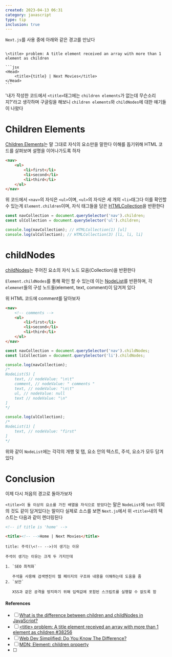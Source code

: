```yaml
---
created: 2023-04-13 06:31
category: javascript
type: tip
inclusion: true
---
```


`Next.js`를 사용 중에 아래와 같은 경고를 만났다

````ad-warning

\<title> problem: A title element received an array with more than 1 element as children

```jsx
<Head>
	<title>{title} | Next Movies</title>
</Head>
```
````
 
'내가 작성한 코드에서 `<title>`태그에는 `children elements`가 없는데 무슨소리지?'라고 생각하며 구글링을 해보니 `children elements`와  `childNodes`에 대한 얘기들이 나왔다

# Children Elements
[Children Elements](https://developer.mozilla.org/en-US/docs/Web/API/Element/children)는 말 그대로 자식의 요소만을 말한다
이해를 돕기위해 HTML 코드를 살펴보며 설명을 이어나가도록 하자

```html
<nav>
	<ul>
		<li>first</li>
		<li>second</li>
		<li>third</li>
	</ul>
</nav>
```

위 코드에서 `<nav>`의 자식은 `<ul>`이며, `<ul>`의 자식은 세 개의 `<li>`태그다
이를 확인할 수 있는게 `Element.children`이며, 자식 태그들을 담은 [HTMLCollection](https://developer.mozilla.org/en-US/docs/Web/API/HTMLCollection)을 반환한다

```js
const navCollection = document.querySelector('nav').children;
const ulCollection = document.querySelector('ul').children;

console.log(navCollection); // HTMLCollection(1) [ul]
console.log(ulCollection); // HTMLCollection(3) [li, li, li]
```

# childNodes
[childNodes](https://developer.mozilla.org/en-US/docs/Web/API/Node/childNodes)는 주어진 요소의 자식 노드 모음(Collection)을 반환한다

`Element.childNodes`를 통해 확인 할 수 있는데 이는 [NodeList](https://developer.mozilla.org/en-US/docs/Web/API/NodeList)를 반환하며,
각 `elemenet`들의 구성 노드들(element, text, comment)이 담겨져 있다

위 HTML 코드에 comment를 달아보자

```html
<nav>
	<!-- comments -->
	<ul>
		<li>first</li>
		<li>second</li>
		<li>third</li>
	</ul>
</nav>
```

```js
const navCollection = document.querySelector('nav').childNodes;
const liCollection = document.querySelector('li').childNodes;

console.log(navCollection);
/*
NodeList(5) [
	text, // nodeValue: "\n\t"
	comment, // nodeValue: " comments " 
	text, // nodeValue: "\n\t"
	ul, // nodeValue: null
	text // nodeValue: "\n"
]
*/

console.log(ulCollection);
/*
NodeList(1) [
	text, // nodeValue: "first"
]
*/
```

위와 같이 `NodeList`에는 각각의 개행 및 탭, 요소 안의 텍스트, 주석, 요소가 모두 담겨있다

# Conclusion
이제 다시 처음의 경고로 돌아가보자

`<title>이 둘 이상의 요소를 가진 배열을 자식으로 받았다`는 말은 `NodeList`에 `text` 이외의 것도 같이 담겨있다는 말이다
실제로 소스를 보면 `Next.js`에서 위 `<title>`내의 텍스트는 다음과 같이 렌더링된다

```html
<!-- if title is 'home' -->

<title><!-- -->Home | Next Movies</title>
```

```ad-attention
title: 주석(\<!-- -->)이 생기는 이유

주석이 생기는 이유는 크게 두 가지인데

1. `SEO 최적화`
   
   주석을 사용해 검색엔진이 웹 페이지의 구조와 내용을 이해하는데 도움을 줌
2. `보안`
   
   XSS과 같은 공격을 방지하기 위해 입력값에 포함된 스크립트를 실행할 수 없도록 함
```


#### References
- [ ] [What is the difference between children and childNodes in JavaScript?](https://stackoverflow.com/a/7935719/14460912)
- [ ] [\<title> problem: A title element received an array with more than 1 element as children #38256](https://github.com/vercel/next.js/discussions/38256#discussioncomment-3070196)
- [ ] [Web Dev Simplified: Do You Know The Difference?](https://youtu.be/rhvec8cXLlo)
- [ ] [MDN: Element: children property](https://developer.mozilla.org/en-US/docs/Web/API/Element/children)
- [ ] 